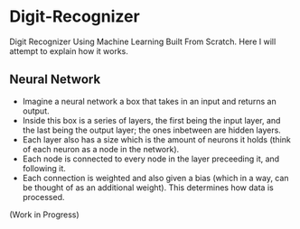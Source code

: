 # Digit-Recognizer
Digit Recognizer Using Machine Learning Built From Scratch. Here I will attempt to explain how it works.

## Neural Network
* Imagine a neural network a box that takes in an input and returns an output. 
* Inside this box is a series of layers, the first being the input layer, and the last being the output layer; the ones inbetween are hidden layers. 
* Each layer also has a size which is the amount of neurons it holds (think of each neuron as a node in the network). 
* Each node is connected to every node in the layer preceeding it, and following it.
* Each connection is weighted and also given a bias (which in a way, can be thought of as an additional weight). This determines how data is processed.

(Work in Progress)
